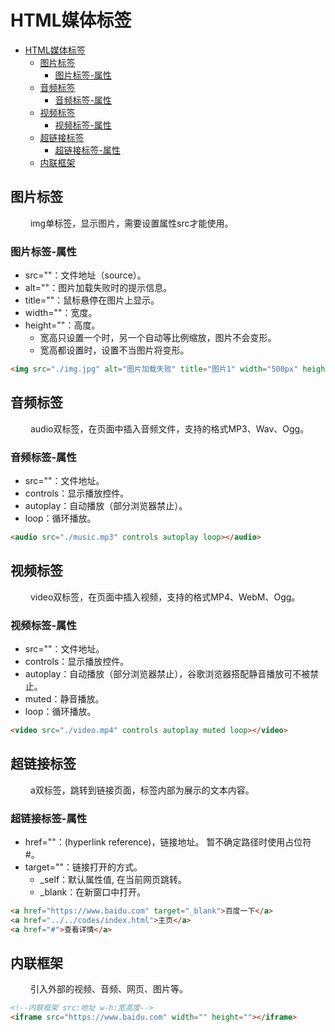 # HTML媒体标签

<!-- TOC -->
* [HTML媒体标签](#html媒体标签)
  * [图片标签](#图片标签)
    * [图片标签-属性](#图片标签-属性)
  * [音频标签](#音频标签)
    * [音频标签-属性](#音频标签-属性)
  * [视频标签](#视频标签)
    * [视频标签-属性](#视频标签-属性)
  * [超链接标签](#超链接标签)
    * [超链接标签-属性](#超链接标签-属性)
  * [内联框架](#内联框架)
<!-- TOC -->

## 图片标签

&ensp;&ensp;&ensp;&ensp;
img单标签，显示图片，需要设置属性src才能使用。  

### 图片标签-属性

- src=""：文件地址（source）。
- alt=""：图片加载失败时的提示信息。
- title=""：鼠标悬停在图片上显示。
- width=""：宽度。
- height=""：高度。 
  - 宽高只设置一个时，另一个自动等比例缩放，图片不会变形。 
  - 宽高都设置时，设置不当图片将变形。

```html
<img src="./img.jpg" alt="图片加载失败" title="图片1" width="500px" height="300px">
```

## 音频标签

&ensp;&ensp;&ensp;&ensp;
audio双标签，在页面中插入音频文件，支持的格式MP3、Wav、Ogg。

### 音频标签-属性

- src=""：文件地址。
- controls：显示播放控件。
- autoplay：自动播放（部分浏览器禁止）。
- loop：循环播放。

```html
<audio src="./music.mp3" controls autoplay loop></audio>
```

## 视频标签

&ensp;&ensp;&ensp;&ensp;
video双标签，在页面中插入视频，支持的格式MP4、WebM、Ogg。

### 视频标签-属性

- src=""：文件地址。
- controls：显示播放控件。
- autoplay：自动播放（部分浏览器禁止），谷歌浏览器搭配静音播放可不被禁止。
- muted：静音播放。
- loop：循环播放。

```html
<video src="./video.mp4" controls autoplay muted loop></video>
```

## 超链接标签

&ensp;&ensp;&ensp;&ensp;
a双标签，跳转到链接页面，标签内部为展示的文本内容。

### 超链接标签-属性

- href=""：(hyperlink reference)，链接地址。 暂不确定路径时使用占位符#。
- target=""：链接打开的方式。
  - _self：默认属性值, 在当前网页跳转。
  - _blank：在新窗口中打开。

```html
<a href="https://www.baidu.com" target="_blank">百度一下</a>
<a href="../../codes/index.html">主页</a>
<a href="#">查看详情</a>
```

## 内联框架

&ensp;&ensp;&ensp;&ensp; 
引入外部的视频、音频、网页、图片等。

```html
<!--内联框架 src:地址 w-h:宽高度-->
<iframe src="https://www.baidu.com" width="" height=""></iframe>
```
